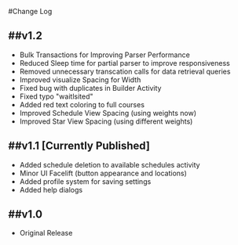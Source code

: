 #Change Log

##v1.2
-------------------
+ Bulk Transactions for Improving Parser Performance
+ Reduced Sleep time for partial parser to improve responsiveness
+ Removed unnecessary transcation calls for data retrieval queries
+ Improved visualize Spacing for Width
+ Fixed bug with duplicates in Builder Activity
+ Fixed typo "waitlsited"
+ Added red text coloring to full courses
+ Improved Schedule View Spacing (using weights now)
+ Improved Star View Spacing (using different weights)

##v1.1 [Currently Published]
-------------------
+ Added schedule deletion to available schedules activity
+ Minor UI Facelift (button appearance and locations)
+ Added profile system for saving settings
+ Added help dialogs

##v1.0
-------------------
+ Original Release